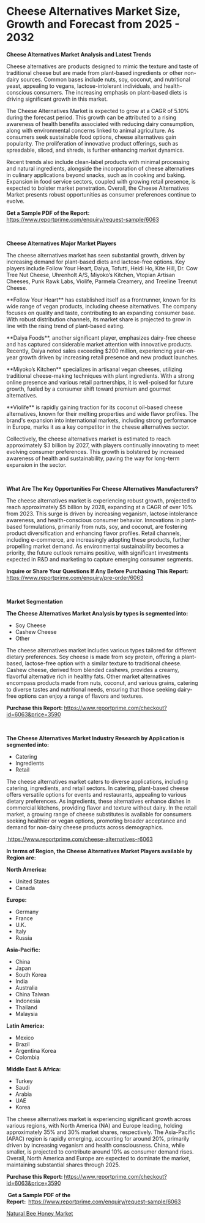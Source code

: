 <p><h1>Cheese Alternatives Market Size, Growth and Forecast from 2025 - 2032</h1></p><p><strong>Cheese Alternatives Market Analysis and Latest Trends</strong></p>
<p><p>Cheese alternatives are products designed to mimic the texture and taste of traditional cheese but are made from plant-based ingredients or other non-dairy sources. Common bases include nuts, soy, coconut, and nutritional yeast, appealing to vegans, lactose-intolerant individuals, and health-conscious consumers. The increasing emphasis on plant-based diets is driving significant growth in this market.</p><p>The Cheese Alternatives Market is expected to grow at a CAGR of 5.10% during the forecast period. This growth can be attributed to a rising awareness of health benefits associated with reducing dairy consumption, along with environmental concerns linked to animal agriculture. As consumers seek sustainable food options, cheese alternatives gain popularity. The proliferation of innovative product offerings, such as spreadable, sliced, and shreds, is further enhancing market dynamics. </p><p>Recent trends also include clean-label products with minimal processing and natural ingredients, alongside the incorporation of cheese alternatives in culinary applications beyond snacks, such as in cooking and baking. Expansion in food service sectors, coupled with growing retail presence, is expected to bolster market penetration. Overall, the Cheese Alternatives Market presents robust opportunities as consumer preferences continue to evolve.</p></p>
<p><strong>Get a Sample PDF of the Report:&nbsp;</strong> <a href="https://www.reportprime.com/enquiry/request-sample/6063?utm_campaign=3067&utm_medium=2&utm_source=Github&utm_content=ia&utm_term=19032025&utm_id=cheese-alternatives">https://www.reportprime.com/enquiry/request-sample/6063</a></p>
<p>&nbsp;</p>
<p><strong>Cheese Alternatives Major Market Players</strong></p>
<p><p>The cheese alternatives market has seen substantial growth, driven by increasing demand for plant-based diets and lactose-free options. Key players include Follow Your Heart, Daiya, Tofutti, Heidi Ho, Kite Hill, Dr. Cow Tree Nut Cheese, Uhrenholt A/S, Miyoko’s Kitchen, Vtopian Artisan Cheeses, Punk Rawk Labs, Violife, Parmela Creamery, and Treeline Treenut Cheese.</p><p>**Follow Your Heart** has established itself as a frontrunner, known for its wide range of vegan products, including cheese alternatives. The company focuses on quality and taste, contributing to an expanding consumer base. With robust distribution channels, its market share is projected to grow in line with the rising trend of plant-based eating.</p><p>**Daiya Foods**, another significant player, emphasizes dairy-free cheese and has captured considerable market attention with innovative products. Recently, Daiya noted sales exceeding $200 million, experiencing year-on-year growth driven by increasing retail presence and new product launches.</p><p>**Miyoko’s Kitchen** specializes in artisanal vegan cheeses, utilizing traditional cheese-making techniques with plant ingredients. With a strong online presence and various retail partnerships, it is well-poised for future growth, fueled by a consumer shift toward premium and gourmet alternatives.</p><p>**Violife** is rapidly gaining traction for its coconut oil-based cheese alternatives, known for their melting properties and wide flavor profiles. The brand's expansion into international markets, including strong performance in Europe, marks it as a key competitor in the cheese alternatives sector.</p><p>Collectively, the cheese alternatives market is estimated to reach approximately $3 billion by 2027, with players continually innovating to meet evolving consumer preferences. This growth is bolstered by increased awareness of health and sustainability, paving the way for long-term expansion in the sector.</p></p>
<p>&nbsp;</p>
<p><strong>What Are The Key Opportunities For Cheese Alternatives Manufacturers?</strong></p>
<p><p>The cheese alternatives market is experiencing robust growth, projected to reach approximately $5 billion by 2028, expanding at a CAGR of over 10% from 2023. This surge is driven by increasing veganism, lactose intolerance awareness, and health-conscious consumer behavior. Innovations in plant-based formulations, primarily from nuts, soy, and coconut, are fostering product diversification and enhancing flavor profiles. Retail channels, including e-commerce, are increasingly adopting these products, further propelling market demand. As environmental sustainability becomes a priority, the future outlook remains positive, with significant investments expected in R&D and marketing to capture emerging consumer segments.</p></p>
<p><strong>Inquire or Share Your Questions If Any Before Purchasing This Report:</strong> <a href="https://www.reportprime.com/enquiry/pre-order/6063?utm_campaign=3067&utm_medium=2&utm_source=Github&utm_content=ia&utm_term=19032025&utm_id=cheese-alternatives">https://www.reportprime.com/enquiry/pre-order/6063</a></p>
<p>&nbsp;</p>
<p><strong>Market Segmentation</strong></p>
<p><strong>The Cheese Alternatives Market Analysis by types is segmented into:</strong></p>
<p><ul><li>Soy Cheese</li><li>Cashew Cheese</li><li>Other</li></ul></p>
<p><p>The cheese alternatives market includes various types tailored for different dietary preferences. Soy cheese is made from soy protein, offering a plant-based, lactose-free option with a similar texture to traditional cheese. Cashew cheese, derived from blended cashews, provides a creamy, flavorful alternative rich in healthy fats. Other market alternatives encompass products made from nuts, coconut, and various grains, catering to diverse tastes and nutritional needs, ensuring that those seeking dairy-free options can enjoy a range of flavors and textures.</p></p>
<p><strong>Purchase this Report:&nbsp;</strong><a href="https://www.reportprime.com/checkout?id=6063&price=3590&utm_campaign=3067&utm_medium=2&utm_source=Github&utm_content=ia&utm_term=19032025&utm_id=cheese-alternatives">https://www.reportprime.com/checkout?id=6063&price=3590</a></p>
<p>&nbsp;</p>
<p><strong>The Cheese Alternatives Market Industry Research by Application is segmented into:</strong></p>
<p><ul><li>Catering</li><li>Ingredients</li><li>Retail</li></ul></p>
<p><p>The cheese alternatives market caters to diverse applications, including catering, ingredients, and retail sectors. In catering, plant-based cheese offers versatile options for events and restaurants, appealing to various dietary preferences. As ingredients, these alternatives enhance dishes in commercial kitchens, providing flavor and texture without dairy. In the retail market, a growing range of cheese substitutes is available for consumers seeking healthier or vegan options, promoting broader acceptance and demand for non-dairy cheese products across demographics.</p></p>
<p><a href="https://www.reportprime.com/cheese-alternatives-r6063?utm_campaign=3067&utm_medium=2&utm_source=Github&utm_content=ia&utm_term=19032025&utm_id=cheese-alternatives">&nbsp;https://www.reportprime.com/cheese-alternatives-r6063</a></p>
<p><strong>In terms of Region, the Cheese Alternatives Market Players available by Region are:</strong></p>
<p>
    <p> <strong> North America: </strong>
        <ul>
            <li>United States</li>
            <li>Canada</li>
        </ul>
        </p> 
    <p> <strong> Europe: </strong>
        <ul>
            <li>Germany</li>
            <li>France</li>
            <li>U.K.</li>
            <li>Italy</li>
            <li>Russia</li>
        </ul>
        </p> 
    <p> <strong> Asia-Pacific: </strong>
        <ul>
            <li>China</li>
            <li>Japan</li>
            <li>South Korea</li>
            <li>India</li>
            <li>Australia</li>
            <li>China Taiwan</li>
            <li>Indonesia</li>
            <li>Thailand</li>
            <li>Malaysia</li>
        </ul>
        </p> 
    <p> <strong> Latin America: </strong>
        <ul>
            <li>Mexico</li>
            <li>Brazil</li>
            <li>Argentina Korea</li>
            <li>Colombia</li>
        </ul>
        </p> 
    <p> <strong> Middle East & Africa: </strong>
        <ul>
            <li>Turkey</li>
            <li>Saudi</li>
            <li>Arabia</li>
            <li>UAE</li>
            <li>Korea</li>
        </ul>
    </p>
    </p>
<p><p>The cheese alternatives market is experiencing significant growth across various regions, with North America (NA) and Europe leading, holding approximately 35% and 30% market shares, respectively. The Asia-Pacific (APAC) region is rapidly emerging, accounting for around 20%, primarily driven by increasing veganism and health consciousness. China, while smaller, is projected to contribute around 10% as consumer demand rises. Overall, North America and Europe are expected to dominate the market, maintaining substantial shares through 2025.</p></p>
<p><strong>Purchase this Report: </strong><a href="https://www.reportprime.com/checkout?id=6063&price=3590&utm_campaign=3067&utm_medium=2&utm_source=Github&utm_content=ia&utm_term=19032025&utm_id=cheese-alternatives">https://www.reportprime.com/checkout?id=6063&price=3590</a></p>
<p>&nbsp;<strong>Get a Sample PDF of the Report:&nbsp;&nbsp;</strong><a href="https://www.reportprime.com/enquiry/request-sample/6063?utm_campaign=3067&utm_medium=2&utm_source=Github&utm_content=ia&utm_term=19032025&utm_id=cheese-alternatives">https://www.reportprime.com/enquiry/request-sample/6063</a></p>
<p><strong></strong></p>
<p><p><a href="https://github.com/verikaahova/Market-Research-Report-List-1/blob/main/natural-bee-honey-market.md?utm_campaign=3067&utm_medium=2&utm_source=Github&utm_content=ia&utm_term=19032025&utm_id=cheese-alternatives">Natural Bee Honey Market</a></p></p>